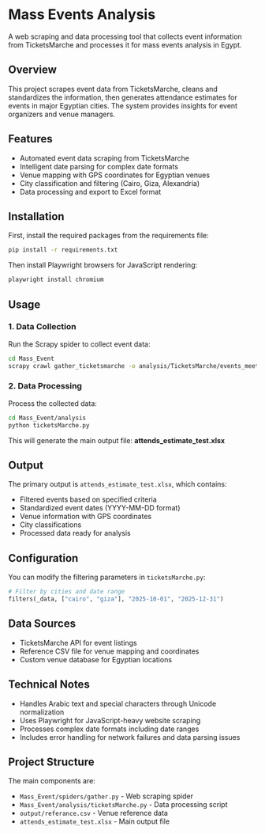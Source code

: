 # Mass Events Analysis

A web scraping and data processing tool that collects event information from TicketsMarche and processes it for mass events analysis in Egypt.

## Overview

This project scrapes event data from TicketsMarche, cleans and standardizes the information, then generates attendance estimates for events in major Egyptian cities. The system provides insights for event organizers and venue managers.

## Features

- Automated event data scraping from TicketsMarche
- Intelligent date parsing for complex date formats
- Venue mapping with GPS coordinates for Egyptian venues
- City classification and filtering (Cairo, Giza, Alexandria)
- Data processing and export to Excel format

## Installation

First, install the required packages from the requirements file:

```bash
pip install -r requirements.txt
```

Then install Playwright browsers for JavaScript rendering:

```bash
playwright install chromium
```

## Usage

### 1. Data Collection

Run the Scrapy spider to collect event data:

```bash
cd Mass_Event
scrapy crawl gather_ticketsmarche -o analysis/TicketsMarche/events_meetup_test.json
```

### 2. Data Processing

Process the collected data:

```bash
cd Mass_Event/analysis
python ticketsMarche.py
```

This will generate the main output file: **attends_estimate_test.xlsx**

## Output

The primary output is `attends_estimate_test.xlsx`, which contains:

- Filtered events based on specified criteria
- Standardized event dates (YYYY-MM-DD format)
- Venue information with GPS coordinates
- City classifications
- Processed data ready for analysis

## Configuration

You can modify the filtering parameters in `ticketsMarche.py`:

```python
# Filter by cities and date range
filters(_data, ["cairo", "giza"], "2025-10-01", "2025-12-31")
```

## Data Sources

- TicketsMarche API for event listings
- Reference CSV file for venue mapping and coordinates
- Custom venue database for Egyptian locations

## Technical Notes

- Handles Arabic text and special characters through Unicode normalization
- Uses Playwright for JavaScript-heavy website scraping
- Processes complex date formats including date ranges
- Includes error handling for network failures and data parsing issues

## Project Structure

The main components are:
- `Mass_Event/spiders/gather.py` - Web scraping spider
- `Mass_Event/analysis/ticketsMarche.py` - Data processing script
- `output/referance.csv` - Venue reference data
- `attends_estimate_test.xlsx` - Main output file